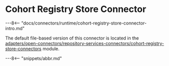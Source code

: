 <!-- SPDX-License-Identifier: CC-BY-4.0 -->
<!-- Copyright Contributors to the ODPi Egeria project. -->

# Cohort Registry Store Connector

---8<-- "docs/connectors/runtime/cohort-registry-store-connector-intro.md"


The default file-based version of this connector is located in the
[adapters/open-connectors/repository-services-connectors/cohort-registry-store-connectors](https://github.com/odpi/egeria/tree/main/open-metadata-implementation/adapters/open-connectors/repository-services-connectors/cohort-registry-store-connectors)
module.

---8<-- "snippets/abbr.md"
